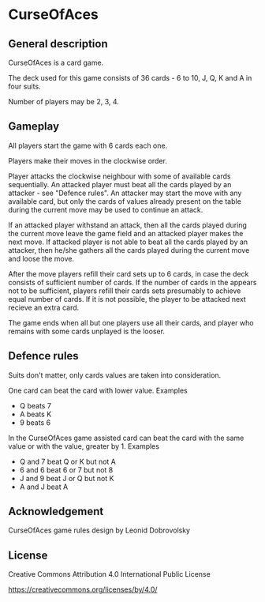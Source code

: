 # CurseOfAces


## General description

CurseOfAces is a card game.

The deck used for this game consists of 36 cards - 6 to 10, J, Q, K and A in four suits.

Number of players may be 2, 3, 4.


## Gameplay

All players start the game with 6 cards each one.

Players make their moves in the clockwise order.

Player attacks the clockwise neighbour with some of available cards sequentially. 
An attacked player must beat all the cards played by an attacker - see "Defence rules". 
An attacker may start the move with any available card, 
but only the cards of values already present on the table during the current 
move may be used to continue an attack.

If an attacked player withstand an attack, then all the cards played during the current 
move leave the game field and an attacked player makes the next move. 
If attacked player is not able to beat all the cards played by an attacker, then he/she 
gathers all the cards played during the current move and loose the move.

After the move players refill their card sets up to 6 cards, in case 
the deck consists of sufficient number of cards. If the number of cards in the appears 
not to be sufficient, players refill their cards sets presumably to achieve equal 
number of cards. If it is not possible, the player to be attacked next recieve 
an extra card.

The game ends when all but one players use all their cards, and player who 
remains with some cards unplayed is the looser.


## Defence rules

Suits don't matter, only cards values are taken into consideration.

One card can beat the card with lower value. Examples

- Q beats 7
- A beats K
- 9 beats 6


In the CurseOfAces game assisted card can beat the card with the same value or 
with the value, greater by 1. Examples

- Q and 7 beat Q or K but not A
- 6 and 6 beat 6 or 7 but not 8
- J and 9 beat J or Q but not K
- A and J beat A


## Acknowledgement

CurseOfAces game rules design by Leonid Dobrovolsky


## License

Creative Commons Attribution 4.0 International Public License

https://creativecommons.org/licenses/by/4.0/



